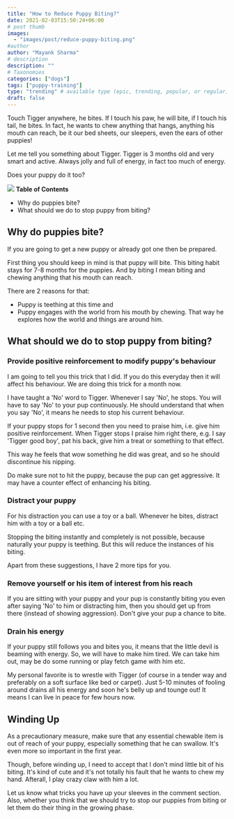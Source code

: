 ```yaml
---
title: "How to Reduce Puppy Biting?"
date: 2021-02-03T15:50:24+06:00
# post thumb
images:
  - "images/post/reduce-puppy-biting.png"
#author
author: "Mayank Sharma"
# description
description: ""
# Taxonomies
categories: ["dogs"]
tags: ["puppy-training"]
type: "trending" # available type (epic, trending, popular, or regular)
draft: false
---
```


Touch Tigger anywhere, he bites. If I touch his paw, he will bite, if I touch his tail, he bites. In fact, he wants to chew anything that hangs, anything his mouth can reach, be it our bed sheets, our sleepers, even the ears of other puppies!

Let me tell you something about Tigger. Tigger is 3 months old and very smart and active. Always jolly and full of energy, in fact too much of energy. 

Does your puppy do it too?

<div class="toc-mak">
<img src="../../images/pencil.png">
<b>Table of Contents</b>
<ul>
<li>Why do puppies bite? </li>
<li>What should we do to stop puppy from biting?</li>
</ul>
</div>

## Why do puppies bite? 

If you are going to get a new puppy or already got one then be prepared. 

First thing you should keep in mind is that puppy will bite. This biting habit stays for 7-8 months for the puppies. And by biting I mean biting and chewing anything that his mouth can reach. 

There are 2 reasons for that:
* Puppy is teething at this time and 
* Puppy engages with the world from his mouth by chewing. That way he explores how the world and things are around him.


## What should we do to stop puppy from biting?

### Provide positive reinforcement to modify puppy's behaviour 

I am going to tell you this trick that I did. If you do this everyday then it will affect his behaviour. We are doing this trick for a month now. 

I have taught a 'No' word to Tigger. Whenever I say 'No', he stops. You will have to say 'No' to your pup continuously. He should understand that when you say 'No', it means he needs to stop his current behaviour. 

If your puppy stops for 1 second then you need to praise him, i.e. give him positive reinforcement. When Tigger stops I praise him right there, e.g. I say 'Tigger good boy', pat his back, give him a treat or something to that effect. 

This way he feels that wow something he did was great, and so he should discontinue his nipping.

Do make sure not to hit the puppy, because the pup can get aggressive. It may have a counter effect of enhancing his biting.


### Distract your puppy

For his distraction you can use a toy or a ball. Whenever he bites, distract him with a toy or a ball etc. 

Stopping the biting instantly and completely is not possible, because naturally your puppy is teething. But this will reduce the instances of his biting. 

Apart from these suggestions, I have 2 more tips for you. 

### Remove yourself or his item of interest from his reach

If you are sitting with your puppy and your pup is constantly biting you even after saying 'No' to him or distracting him, then you should get up from there (instead of showing aggression). Don't give your pup a chance to bite.

### Drain his energy

If your puppy still follows you and bites you, it means that the little devil is beaming with energy. So, we will have to make him tired. We can take him out, may be do some running or play fetch game with him etc. 

My personal favorite is to wrestle with Tigger (of course in a tender way and preferably on a soft surface like bed or carpet). Just 5-10 minutes of fooling around drains all his energy and soon he's belly up and tounge out! It means I can live in peace for few hours now. 


## Winding Up

As a precautionary measure, make sure that any essential chewable item is out of reach of your puppy, especially something that he can swallow. It's even more so important in the first year. 

Though, before winding up, I need to accept that I don't mind little bit of his biting. It's kind of cute and it's not totally his fault that he wants to chew my hand. Afterall, I play crazy claw with him a lot. 

Let us know what tricks you have up your sleeves in the comment section. Also, whether you think that we should try to stop our puppies from biting or let them do their thing in the growing phase.  

